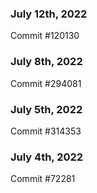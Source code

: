 ### July 12th, 2022

Commit #120130

### July 8th, 2022

Commit #294081

### July 5th, 2022

Commit #314353


### July 4th, 2022

Commit #72281
